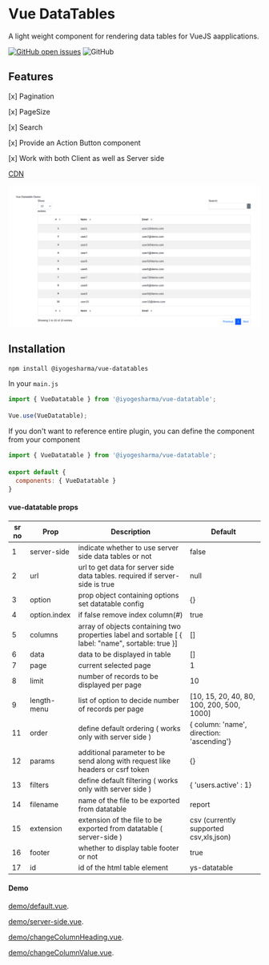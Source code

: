 # Vue DataTables

A light weight component for rendering data tables for VueJS aapplications.

[![GitHub open issues](https://img.shields.io/github/issues/iYogesharma/vue-datatables.svg)](https://github.com/iYogesharma/vue-datatables/issues)
![GitHub](https://img.shields.io/github/license/iYogesharma/vue-datatables.svg)


## Features

[x]  Pagination

[x]  PageSize

[x]  Search

[x]  Provide an Action Button component

[x]  Work with both Client as well as Server side

[CDN](https://cdn.jsdelivr.net/gh/iYogesharma/vue-datatables/dist/vue-datatable.js)

![vue-datatables](https://github.com/iYogesharma/vue-datatables/blob/main/demo.png)

## Installation
```
npm install @iyogesharma/vue-datatables
```
In your `main.js`

```js
import { VueDatatable } from '@iyogesharma/vue-datatable';

Vue.use(VueDatatable);
```

 If you don't want to reference entire plugin, you can define the component from your component

 ```js
import { VueDatatable } from '@iyogesharma/vue-datatable';

 export default {
   components: { VueDatatable }
 }
 ```

 #### vue-datatable props

| sr no  | Prop  | Description   | Default  |
|--------|-------|---------------|----------|
| 1 |  server-side  |  indicate whether to use server side data tables or not | false  |
| 2 | url  | url to get data for server side data tables. required if server-side is true | null  |
| 3 | option  | prop object containing options set datatable config   | {}  |
| 4 | option.index  | if false remove index column(#)  | true  |
| 5 | columns  | array of objects containing two properties label and sortable [ { label: "name", sortable: true }] | []  |
| 6 | data  | data to be displayed in table  | []  |
| 7 | page  | current selected page  | 1  |
| 8 | limit  | number of records to be displayed per page | 10  |
| 9 | length-menu  | list of option to decide number of records per page |   [10, 15, 20, 40, 80, 100, 200, 500, 1000] |
| 11 | order  | define default ordering ( works only with server side ) |  {  column: 'name', direction: 'ascending'}   |
| 12 | params  | additional parameter to be send along with request like headers or csrf token| {}   |
| 13 | filters  | define default filtering ( works only with server side )  | {  'users.active' : 1}  |
| 14 | filename  | name of the file to be exported from datatable  |  report  |
| 15 | extension  |  extension of the file to be exported from datatable ( server-side ) | csv (currently supported csv,xls,json)   |
| 16 | footer  | whether to display table footer or not | true  |
| 17 | id  | id of the html table element | ys-datatable  |

#### Demo

[demo/default.vue](demo/default.vue).<br>

[demo/server-side.vue](demo/server-side.vue). <br>

[demo/changeColumnHeading.vue](demo/changeColumnHeading.vue).<br>

[demo/changeColumnValue.vue](demo/changeColumnValue.vue).
